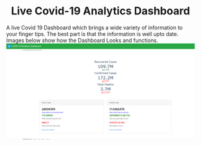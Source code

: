 <h1 style='text-align:center'>Live Covid-19 Analytics Dashboard</h1>

A live Covid 19 Dashboard which brings a wide variety of information to your finger tips. The best part is that the information is well upto date.
<br>
Images below show how the Dashboard Looks and functions.
<br>
<img src="./Dashboard1.png">
